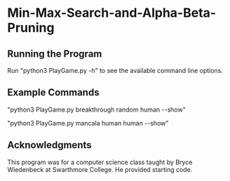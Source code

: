 # Min-Max-Search-and-Alpha-Beta-Pruning

## Running the Program
Run "python3 PlayGame.py -h" to see the available command line options.

## Example Commands
"python3 PlayGame.py breakthrough random human --show"

"python3 PlayGame.py mancala human human --show"

## Acknowledgments
This program was for a computer science class taught by Bryce Wiedenbeck at Swarthmore College. He provided starting code.
